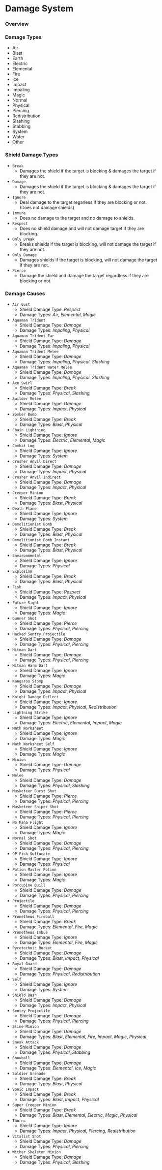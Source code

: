 
# Damage System

### Overview

### Damage Types
- Air
- Blast
- Earth
- Electric
- Elemental
- Fire
- Ice
- Impact
- Impaling
- Magic
- Normal
- Physical
- Piercing
- Redistribution
- Slashing
- Stabbing
- System
- Water
- Other

### Shield Damage Types
- `Break`
    - Damages the shield if the target is blocking & damages the target if they are not.
- `Damage`
    - Damages the shield if the target is blocking & damages the target if they are not.
- `Ignore`
    - Deal damage to the target regarless if they are blocking or not. (Does not damage shields)
- `Immune`
    - Does no damage to the target and no damage to shields.
- `Respect`
    - Does no shield damage and will not damage target if they are blocking.
- `Only Break`
    - Breaks shields if the target is blocking, will not damage the target if they are not.
- `Only Damage`
    - Damages shields if the target is blocking, will not damage the target if they are not.
- `Pierce`
    - Damage the shield and damage the target regardless if they are blocking or not.

### Damage Causes
- `Air Gust`
    - Shield Damage Type: *Respect*
    - Damage Types: *Air*, *Elemental*, *Magic*
- `Aquaman Trident`
    - Shield Damage Type: *Damage*
    - Damage Types: *Impaling*, *Physical*
- `Aquaman Trident Far`
    - Shield Damage Type: *Damage*
    - Damage Types: *Impaling*, *Physical*
- `Aquaman Trident Melee`
    - Shield Damage Type: *Damage*
    - Damage Types: *Impaling*, *Physical*, *Slashing*
- `Aquaman Trident Water Melee`
    - Shield Damage Type: *Damage*
    - Damage Types: *Impaling*, *Physical*, *Slashing*
- `Axe Swirl`
    - Shield Damage Type: *Break*
    - Damage Types: *Physical*, *Slashing*
- `Builder Melee`
    - Shield Damage Type: *Damage*
    - Damage Types: *Impact*, *Physical*
- `Bomber Bomb`
    - Shield Damage Type: *Break*
    - Damage Types: *Blast*, *Physical*
- `Chain Lightning`
    - Shield Damage Type: *Ignore*
    - Damage Types: *Electric*, *Elemental*, *Magic*
- `Combat Log`
    - Shield Damage Type: *Ignore*
    - Damage Types: *System*
- `Crusher Anvil Direct`
    - Shield Damage Type: *Damage*
    - Damage Types: *Impact*, *Physical*
- `Crusher Anvil Indirect`
    - Shield Damage Type: *Damage*
    - Damage Types: *Impact*, *Physical*
- `Creeper Minion`
    - Shield Damage Type: *Break*
    - Damage Types: *Blast*, *Physical*
- `Death Plane`
    - Shield Damage Type: *Ignore*
    - Damage Types: *System*
- `Demolitionist Bomb`
    - Shield Damage Type: *Break*
    - Damage Types: *Blast*, *Physical*
- `Demolitionist Bomb Instant`
    - Shield Damage Type: *Break*
    - Damage Types: *Blast*, *Physical*
- `Environmental`
    - Shield Damage Type: *Ignore*
    - Damage Types: *Physical*
- `Explosion`
    - Shield Damage Type: *Break*
    - Damage Types: *Blast*, *Physical*
- `Fish`
    - Shield Damage Type: *Respect*
    - Damage Types: *Impact*, *Physical*
- `Future Sight`
    - Shield Damage Type: *Ignore*
    - Damage Types: *Magic*
- `Gunner Shot`
    - Shield Damage Type: *Pierce*
    - Damage Types: *Physical*, *Piercing*
- `Hacked Sentry Projectile`
    - Shield Damage Type: *Damage*
    - Damage Types: *Physical*, *Piercing*
- `Hitman Dart`
    - Shield Damage Type: *Damage*
    - Damage Types: *Physical*, *Piercing*
- `Hitman Harm Dart`
    - Shield Damage Type: *Ignore*
    - Damage Types: *Magic*
- `Kangaroo Stomp`
    - Shield Damage Type: *Damage*
    - Damage Types: *Impact*, *Physical*
- `Knight Damage Deflect`
    - Shield Damage Type: *Ignore*
    - Damage Types: *Impact*, *Physical*, *Redistribution*
- `Lightning Strike`
    - Shield Damage Type: *Ignore*
    - Damage Types: *Electric*, *Elemental*, *Impact*, *Magic*
- `Math Worksheet`
    - Shield Damage Type: *Ignore*
    - Damage Types: *Magic*
- `Math Worksheet Self`
    - Shield Damage Type: *Ignore*
    - Damage Types: *Magic*
- `Minion`
    - Shield Damage Type: *Damage*
    - Damage Types: *Physical*
- `Melee`
    - Shield Damage Type: *Damage*
    - Damage Types: *Physical*, *Slashing*
- `Musketeer Burst Shot`
    - Shield Damage Type: *Pierce*
    - Damage Types: *Physical*, *Piercing*
- `Musketeer Sniper Shot`
    - Shield Damage Type: *Pierce*
    - Damage Types: *Physical*, *Piercing*
- `No Mana Flight`
    - Shield Damage Type: *Ignore*
    - Damage Types: *Magic*
- `Normal Shot`
    - Shield Damage Type: *Damage*
    - Damage Types: *Physical*, *Piercing*
- `OP Fish Suffocate`
    - Shield Damage Type: *Ignore*
    - Damage Types: *Physical*
- `Potion Master Potion`
    - Shield Damage Type: *Ignore*
    - Damage Types: *Magic*
- `Porcupine Quill`
    - Shield Damage Type: *Damage*
    - Damage Types: *Physical*, *Piercing*
- `Projectile`
    - Shield Damage Type: *Damage*
    - Damage Types: *Physical*, *Piercing*
- `Prometheus Fireball`
    - Shield Damage Type: *Break*
    - Damage Types: *Elemental*, *Fire*, *Magic*
- `Prometheus Imbue`
    - Shield Damage Type: *Ignore*
    - Damage Types: *Elemental*, *Fire*, *Magic*
- `Pyrotechnic Rocket`
    - Shield Damage Type: *Damage*
    - Damage Types: *Blast*, *Impact*, *Physical*
- `Royal Guard`
    - Shield Damage Type: *Damage*
    - Damage Types: *Physical*, *Redistribution*
- `Self`
    - Shield Damage Type: *Ignore*
    - Damage Types: *System*
- `Shield Bash`
    - Shield Damage Type: *Damage*
    - Damage Types: *Impact*, *Physical*
- `Sentry Projectile`
    - Shield Damage Type: *Damage*
    - Damage Types: *Physical*, *Piercing*
- `Slime Minion`
    - Shield Damage Type: *Damage*
    - Damage Types: *Blast*, *Elemental*, *Fire*, *Impact*, *Magic*, *Physical*
- `Sneak Attack`
    - Shield Damage Type: *Damage*
    - Damage Types: *Physical*, *Stabbing*
- `Snowball`
    - Shield Damage Type: *Damage*
    - Damage Types: *Elemental*, *Ice*, *Magic*
- `Soldier Grenade`
    - Shield Damage Type: *Break*
    - Damage Types: *Blast*, *Physical*
- `Sonic Impact`
    - Shield Damage Type: *Break*
    - Damage Types: *Blast*, *Impact*, *Physical*
- `Super Creeper Minion`
    - Shield Damage Type: *Break*
    - Damage Types: *Blast*, *Elemental*, *Electric*, *Magic*, *Physical*
- `Thorns`
    - Shield Damage Type: *Ignore*
    - Damage Types: *Impact*, *Physical*, *Piercing*, *Redistribution*
- `Vitalist Shot`
    - Shield Damage Type: *Damage*
    - Damage Types: *Physical*, *Piercing*
- `Wither Skeleton Minion`
    - Shield Damage Type: *Damage*
    - Damage Types: *Physical*, *Slashing*
